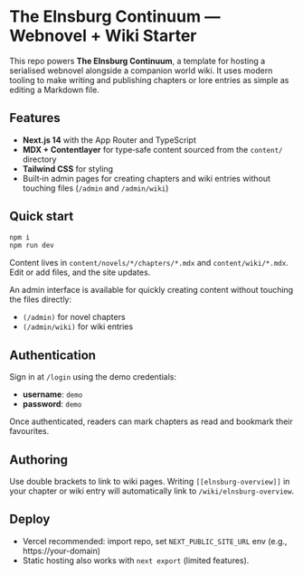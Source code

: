 # The Elnsburg Continuum — Webnovel + Wiki Starter

This repo powers **The Elnsburg Continuum**, a template for hosting a serialised
webnovel alongside a companion world wiki. It uses modern tooling to make
writing and publishing chapters or lore entries as simple as editing a Markdown
file.

## Features

- **Next.js 14** with the App Router and TypeScript
- **MDX + Contentlayer** for type‑safe content sourced from the `content/`
  directory
- **Tailwind CSS** for styling
- Built‑in admin pages for creating chapters and wiki entries without touching
  files (`/admin` and `/admin/wiki`)

## Quick start
```bash
npm i
npm run dev
```
Content lives in `content/novels/*/chapters/*.mdx` and `content/wiki/*.mdx`.
Edit or add files, and the site updates.

An admin interface is available for quickly creating content without touching the files directly:

- `(/admin)` for novel chapters
- `(/admin/wiki)` for wiki entries

## Authentication

Sign in at `/login` using the demo credentials:

- **username**: `demo`
- **password**: `demo`

Once authenticated, readers can mark chapters as read and bookmark their favourites.

## Authoring

Use double brackets to link to wiki pages. Writing `[[elnsburg-overview]]` in your
chapter or wiki entry will automatically link to `/wiki/elnsburg-overview`.

## Deploy
- Vercel recommended: import repo, set `NEXT_PUBLIC_SITE_URL` env (e.g., https://your-domain)
- Static hosting also works with `next export` (limited features).
